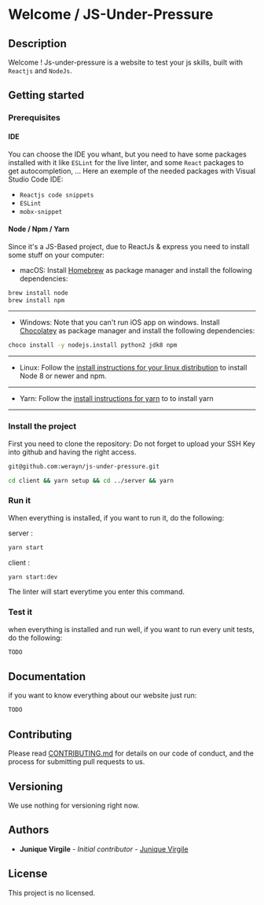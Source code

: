 # Welcome / JS-Under-Pressure

## Description

Welcome !
Js-under-pressure is a website to test your js skills, built with `Reactjs` and `NodeJs`.

## Getting started

### Prerequisites

#### IDE

You can choose the IDE you whant, but you need to have some packages installed with it like `ESLint` for the live linter, and some `React` packages to get autocompletion, ...
Here an exemple of the needed packages with Visual Studio Code IDE:

- `Reactjs code snippets`
- `ESLint`
- `mobx-snippet`

#### Node / Npm / Yarn

Since it's a JS-Based project, due to ReactJs & express you need to install some stuff on your computer:

- macOS:
  Install [Homebrew](https://brew.sh) as package manager and install the following dependencies:

```bash
brew install node
brew install npm
```

---

- Windows:
  Note that you can't run iOS app on windows.
  Install [Chocolatey](https://chocolatey.org) as package manager and install the following dependencies:

```bash
choco install -y nodejs.install python2 jdk8 npm
```

---

- Linux:
  Follow the [install instructions for your linux distribution](https://nodejs.org/en/download/package-manager/) to install Node 8 or newer and npm.

---

- Yarn:
  Follow the [install instructions for yarn](https://yarnpkg.com/en/docs/install#windows-stable) to
    to install yarn

---

### Install the project

First you need to clone the repository:
Do not forget to upload your SSH Key into github and having the right access.

```bash
git@github.com:werayn/js-under-pressure.git
```

```bash
cd client && yarn setup && cd ../server && yarn
```

### Run it

When everything is installed, if you want to run it, do the following:

server :
```bash
yarn start
```

client :
```bash
yarn start:dev
```

The linter will start everytime you enter this command.

### Test it

when everything is installed and run well, if you want to run every unit tests, do the following:

```bash
TODO
```

## Documentation

if you want to know everything about our website just run:

```bash
TODO
```

## Contributing

Please read [CONTRIBUTING.md](CONTRIBUTING.md) for details on our code of conduct, and the process for submitting pull requests to us.

## Versioning

We use nothing for versioning right now.

## Authors

* **Junique Virgile** - *Initial contributor* - [Junique Virgile](https://github.com/werayn)

## License

This project is no licensed.
